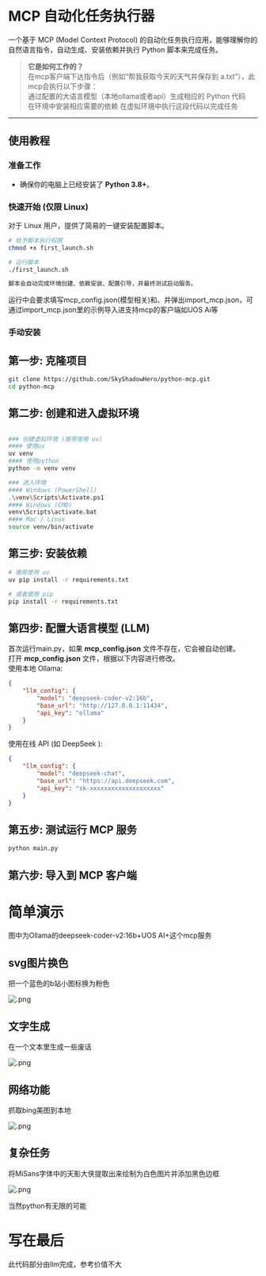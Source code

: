# MCP 自动化任务执行器

一个基于 MCP (Model Context Protocol) 的自动化任务执行应用，能够理解你的自然语言指令，自动生成、安装依赖并执行 Python 脚本来完成任务。

> **它是如何工作的？**  
在mcp客户端下达指令后（例如“帮我获取今天的天气并保存到 a.txt”），此mcp会执行以下步骤：  
通过配置的大语言模型（本地ollama或者api）生成相应的 Python 代码  
在环境中安装相应需要的依赖 
在虚拟环境中执行这段代码以完成任务 

---

## 使用教程

### 准备工作

*   确保你的电脑上已经安装了 **Python 3.8+**。

### 快速开始 (仅限 Linux)

对于 Linux 用户，提供了简易的一键安装配置脚本。

```bash
# 给予脚本执行权限
chmod +x first_launch.sh

# 运行脚本
./first_launch.sh

脚本会自动完成环境创建、依赖安装、配置引导，并最终测试启动服务。
```
运行中会要求填写mcp_config.json(模型相关)和、并弹出import_mcp.json，可通过import_mcp.json里的示例导入进支持mcp的客户端如UOS Ai等

### 手动安装

## 第一步: 克隆项目

```Bash
git clone https://github.com/SkyShadowHero/python-mcp.git
cd python-mcp
```
## 第二步: 创建和进入虚拟环境
```Bash

### 创建虚拟环境 (推荐使用 uv)
#### 使用uv
uv venv
#### 使用python
python -m venv venv

### 进入环境
#### Windows (PowerShell)
.\venv\Scripts\Activate.ps1
#### Windows (CMD)
venv\Scripts\activate.bat
#### Mac / Linux
source venv/bin/activate

```
## 第三步: 安装依赖

```Bash
# 推荐使用 uv
uv pip install -r requirements.txt

# 或者使用 pip
pip install -r requirements.txt
```

## 第四步: 配置大语言模型 (LLM)

首次运行main.py，如果 **mcp_config.json** 文件不存在，它会被自动创建。  
打开 **mcp_config.json** 文件，根据以下内容进行修改。  
使用本地 Ollama:

```JSON
{
    "llm_config": {
        "model": "deepseek-coder-v2:16b",
        "base_url": "http://127.0.0.1:11434",
        "api_key": "ollama"
    }
}
```

使用在线 API (如 DeepSeek ):

```JSON
{
    "llm_config": {
        "model": "deepseek-chat",
        "base_url": "https://api.deepseek.com",
        "api_key": "sk-xxxxxxxxxxxxxxxxxxxx"
    }
}
```
## 第五步: 测试运行 MCP 服务
```Bash
python main.py
```

## 第六步: 导入到 MCP 客户端


# 简单演示

图中为Ollama的deepseek-coder-v2:16b+UOS AI+这个mcp服务

## svg图片换色

把一个蓝色的b站小图标换为粉色

![.png](https://s2.loli.net/2025/08/06/HBxj9Kwy3WvbmOg.png)

## 文字生成

在一个文本里生成一些废话

![.png](https://s2.loli.net/2025/08/06/O9ELpVshiA8nmWv.png)

## 网络功能

抓取bing美图到本地

![.png](https://s2.loli.net/2025/08/06/gPcVODvZrYUsLRi.png)

## 复杂任务

将MiSans字体中的天影大侠提取出来绘制为白色图片并添加黑色边框

![.png](https://s2.loli.net/2025/08/06/oONgCixVzvScmql.png)

当然python有无限的可能

# 写在最后

此代码部分由llm完成，参考价值不大